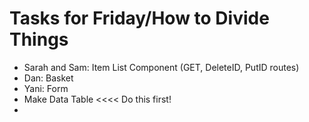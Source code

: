 # Tasks for Friday/How to Divide Things

* Sarah and Sam: Item List Component (GET, DeleteID, PutID routes)
* Dan: Basket
* Yani: Form
* Make Data Table <<<< Do this first!
* 